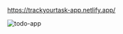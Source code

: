 https://trackyourtask-app.netlify.app/

![todo-app](https://user-images.githubusercontent.com/81515422/140450452-34a1b2a6-0451-4f7b-bfe5-a50c3183487a.gif)
